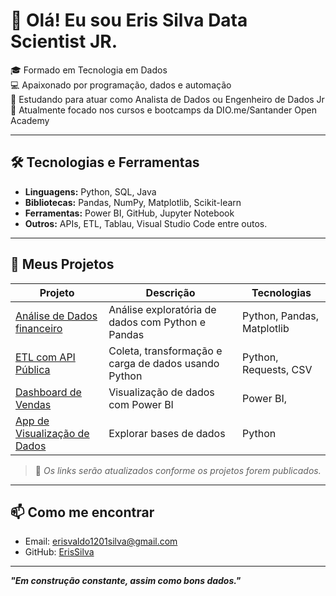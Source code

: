 # 👋 Olá! Eu sou Eris Silva Data Scientist JR.

🎓 Formado em Tecnologia em Dados  
💻 Apaixonado por programação, dados e automação  
🚀 Estudando para atuar como Analista de Dados ou Engenheiro de Dados Jr  
📘 Atualmente focado nos cursos e bootcamps da DIO.me/Santander Open Academy

---

## 🛠️ Tecnologias e Ferramentas

- **Linguagens:** Python, SQL, Java  
- **Bibliotecas:** Pandas, NumPy, Matplotlib, Scikit-learn  
- **Ferramentas:** Power BI, GitHub, Jupyter Notebook  
- **Outros:** APIs, ETL, Tablau, Visual Studio Code entre outos. 

---

## 📂 Meus Projetos

| Projeto | Descrição | Tecnologias |
|--------|-----------|-------------|
| [Análise de Dados financeiro](#) | Análise exploratória de dados com Python e Pandas | Python, Pandas, Matplotlib |
| [ETL com API Pública](#) | Coleta, transformação e carga de dados usando Python | Python, Requests, CSV |
| [Dashboard de Vendas](#) | Visualização de dados com Power BI | Power BI, |
| [App de Visualização de Dados](#) |  Explorar bases de dados | Python |

> 🔗 *Os links serão atualizados conforme os projetos forem publicados.*

---

## 📫 Como me encontrar

- Email: erisvaldo1201silva@gmail.com
- GitHub: [ErisSilva](https://github.com/ErisSilva)

---

**_"Em construção constante, assim como bons dados."_**

